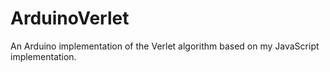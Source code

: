 # ArduinoVerlet
An Arduino implementation of the Verlet algorithm based on my JavaScript implementation.
